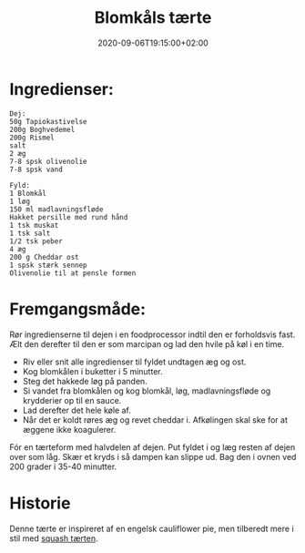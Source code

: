 ﻿---
title: "Blomkåls tærte"
date: 2020-09-06T19:15:00+02:00
draft: false
---
# Ingredienser:

	Dej:
	50g Tapiokastivelse
	200g Boghvedemel
	200g Rismel
	salt
	2 æg
	7-8 spsk olivenolie
	7-8 spsk vand

	Fyld:
	1 Blomkål
	1 løg
	150 ml madlavningsfløde
	Hakket persille med rund hånd
	1 tsk muskat
	1 tsk salt
	1/2 tsk peber
	4 æg
	200 g Cheddar ost
	1 spsk stærk sennep
	Olivenolie til at pensle formen

# Fremgangsmåde:

Rør ingredienserne til dejen i en foodprocessor indtil den er forholdsvis fast. Ælt den derefter til den er som marcipan og lad den hvile på køl i en time.

* Riv eller snit alle ingredienser til fyldet undtagen æg og ost. 
* Kog blomkålen i buketter i 5 minutter. 
* Steg det hakkede løg på panden. 
* Si vandet fra blomkålen og kog blomkål, løg, madlavningsfløde og krydderier op til en sauce. 
* Lad derefter det hele køle af. 
* Når det er koldt røres æg og revet cheddar i. Afkølingen skal ske for at æggene ikke koagulerer.

Fór en tærteform med halvdelen af dejen. Put fyldet i og læg resten af dejen over som låg. Skær et kryds i så dampen kan slippe ud. Bag den i ovnen ved 200 grader i 35-40 minutter.

# Historie

Denne tærte er inspireret af en engelsk cauliflower pie, men tilberedt mere i stil med [squash tærten](SquashTaerte.md).